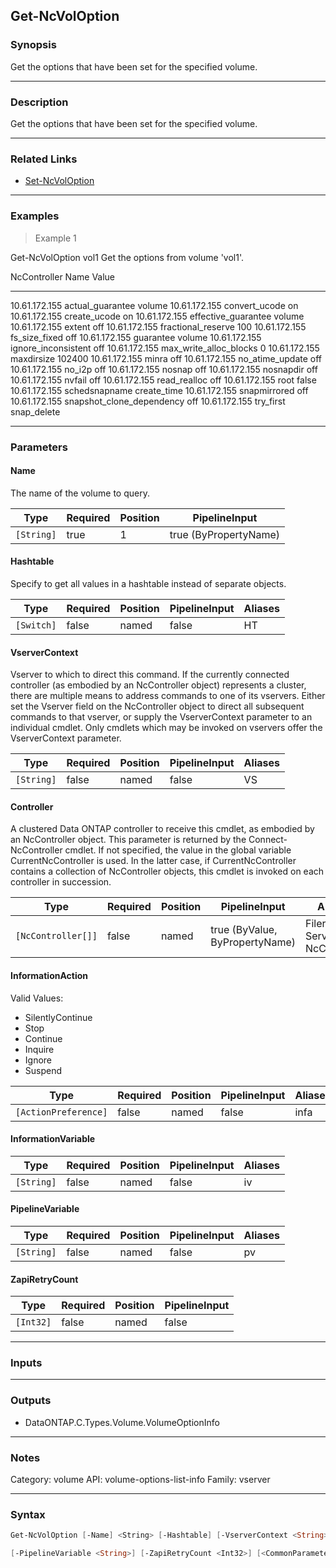Get-NcVolOption
---------------

### Synopsis
Get the options that have been set for the specified volume.

---

### Description

Get the options that have been set for the specified volume.

---

### Related Links
* [Set-NcVolOption](Set-NcVolOption)

---

### Examples
> Example 1

Get-NcVolOption vol1
Get the options from volume 'vol1'.

NcController  Name                      Value
------------  ----                      -----
10.61.172.155 actual_guarantee          volume
10.61.172.155 convert_ucode             on
10.61.172.155 create_ucode              on
10.61.172.155 effective_guarantee       volume
10.61.172.155 extent                    off
10.61.172.155 fractional_reserve        100
10.61.172.155 fs_size_fixed             off
10.61.172.155 guarantee                 volume
10.61.172.155 ignore_inconsistent       off
10.61.172.155 max_write_alloc_blocks    0
10.61.172.155 maxdirsize                102400
10.61.172.155 minra                     off
10.61.172.155 no_atime_update           off
10.61.172.155 no_i2p                    off
10.61.172.155 nosnap                    off
10.61.172.155 nosnapdir                 off
10.61.172.155 nvfail                    off
10.61.172.155 read_realloc              off
10.61.172.155 root                      false
10.61.172.155 schedsnapname             create_time
10.61.172.155 snapmirrored              off
10.61.172.155 snapshot_clone_dependency off
10.61.172.155 try_first                 snap_delete

---

### Parameters
#### **Name**
The name of the volume to query.

|Type      |Required|Position|PipelineInput        |
|----------|--------|--------|---------------------|
|`[String]`|true    |1       |true (ByPropertyName)|

#### **Hashtable**
Specify to get all values in a hashtable instead of separate objects.

|Type      |Required|Position|PipelineInput|Aliases|
|----------|--------|--------|-------------|-------|
|`[Switch]`|false   |named   |false        |HT     |

#### **VserverContext**
Vserver to which to direct this command.  If the currently connected controller (as embodied by an NcController object) represents a cluster, there are multiple means to address commands to one of its vservers.  Either set the Vserver field on the NcController object to direct all subsequent commands to that vserver, or supply the VserverContext parameter to an individual cmdlet.  Only cmdlets which may be invoked on vservers offer the VserverContext parameter.

|Type      |Required|Position|PipelineInput|Aliases|
|----------|--------|--------|-------------|-------|
|`[String]`|false   |named   |false        |VS     |

#### **Controller**
A clustered Data ONTAP controller to receive this cmdlet, as embodied by an NcController object.  This parameter is returned by the Connect-NcController cmdlet.  If not specified, the value in the global variable CurrentNcController is used.  In the latter case, if CurrentNcController contains a collection of NcController objects, this cmdlet is invoked on each controller in succession.

|Type              |Required|Position|PipelineInput                 |Aliases                          |
|------------------|--------|--------|------------------------------|---------------------------------|
|`[NcController[]]`|false   |named   |true (ByValue, ByPropertyName)|Filer<br/>Server<br/>NcController|

#### **InformationAction**

Valid Values:

* SilentlyContinue
* Stop
* Continue
* Inquire
* Ignore
* Suspend

|Type                |Required|Position|PipelineInput|Aliases|
|--------------------|--------|--------|-------------|-------|
|`[ActionPreference]`|false   |named   |false        |infa   |

#### **InformationVariable**

|Type      |Required|Position|PipelineInput|Aliases|
|----------|--------|--------|-------------|-------|
|`[String]`|false   |named   |false        |iv     |

#### **PipelineVariable**

|Type      |Required|Position|PipelineInput|Aliases|
|----------|--------|--------|-------------|-------|
|`[String]`|false   |named   |false        |pv     |

#### **ZapiRetryCount**

|Type     |Required|Position|PipelineInput|
|---------|--------|--------|-------------|
|`[Int32]`|false   |named   |false        |

---

### Inputs

---

### Outputs
* DataONTAP.C.Types.Volume.VolumeOptionInfo

---

### Notes
Category: volume
API: volume-options-list-info
Family: vserver

---

### Syntax
```PowerShell
Get-NcVolOption [-Name] <String> [-Hashtable] [-VserverContext <String>] [-Controller <NcController[]>] [-InformationAction <ActionPreference>] [-InformationVariable <String>] 
```
```PowerShell
[-PipelineVariable <String>] [-ZapiRetryCount <Int32>] [<CommonParameters>]
```
